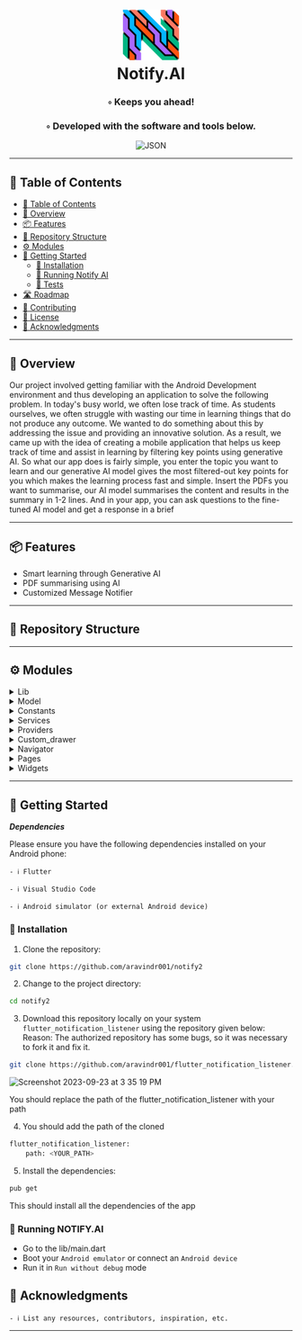 <div align="center">
<h1 align="center">
<img src="assets/images/logo.png" width="100" />
<br>Notify.AI
</h1>
<h3>◦ Keeps you ahead!</h3>
<h3>◦ Developed with the software and tools below.</h3>

<p align="center">

<img src="https://img.shields.io/badge/FLUTTER-000000.svg?style&logo=FLUTTER" alt="JSON" />
</p>

</div>


---

## 📖 Table of Contents
- [📖 Table of Contents](#-table-of-contents)
- [📍 Overview](#-overview)
- [📦 Features](#-features)
- [📂 Repository Structure](#-repository-structure)
- [⚙️ Modules](#-modules)
- [🚀 Getting Started](#-getting-started)
    - [🔧 Installation](#-installation)
    - [🤖 Running Notify AI](#-running-notify-ai)
    - [🧪 Tests](#-tests)
- [🛣 Roadmap](#-roadmap)
- [🤝 Contributing](#-contributing)
- [📄 License](#-license)
- [👏 Acknowledgments](#-acknowledgments)

---


## 📍 Overview


Our project involved getting familiar with the Android Development environment and thus developing an application to solve the following problem.
In today's busy world, we often lose track of time. As students ourselves, we often struggle with wasting our time in learning things that do not produce any outcome. We wanted to do something about this by addressing the issue and providing an innovative solution. As a result, we came up with the idea of creating a mobile application that helps us keep track of time and assist in learning by filtering key points using generative AI.
So what our app does is fairly simple, you enter the topic you want to learn and our generative AI model gives the most filtered-out key points for you which makes the learning process fast and simple. Insert the PDFs you want to summarise, our AI model summarises the content and results in the summary in 1-2 lines. And in your app, you can ask questions to the fine-tuned AI model and get a response in a brief

---

## 📦 Features

- Smart learning through Generative AI
- PDF summarising using AI
- Customized Message Notifier


---


## 📂 Repository Structure



---

## ⚙️ Modules

<details closed><summary>Lib</summary>

| File                                                                                  | Summary                                                                                                                                                                                                                                                                                                                          |
| ---                                                                                   | ---                                                                                                                                                                                                                                                                                                                              |
| [boxes.dart](https://github.com/aravindr001/notify2/blob/main/lib/boxes.dart)         | This code imports and initializes Hive, a lightweight and efficient local database solution. It defines two Box instances-"keywords" and "notifications"-to manage data storage, retrieval, and manipulation.                                                                                                                    |
| [main.dart](https://github.com/aravindr001/notify2/blob/main/lib/main.dart)           | This code sets up and initializes the required dependencies for a notification app. It handles requesting notifications permissions, initializes the Hive database, registers an adapter for NotificationDataModel, opens Hive boxes for keywords and notifications, and sets up the app UI with a material theme and splash screen.    |
| [app_theme.dart](https://github.com/aravindr001/notify2/blob/main/lib/app_theme.dart) | This code defines a customizable app theme for a Flutter application, including colours and text styles. It also provides a TextTheme object, which maps different text styles to specific typography elements like headings and captions. The code aims to provide a unified and consistent visual design for the app interface. |

</details>

<details closed><summary>Model</summary>

| File                                                                                                  | Summary                                                                                                                                                                                                                                                                                                                                                                 |
| ---                                                                                                   | ---                                                                                                                                                                                                                                                                                                                                                                     |
| [homelist.dart](https://github.com/aravindr001/notify2/blob/main/lib/model/homelist.dart)             | The code defines a class called HomeList that represents a list of home screen options in a Flutter application. Each option has an image path, a name, and a navigateScreen property, which determines the widget to be displayed when the option is selected. This code provides functionality for navigating to a chatbot screen, a PDF screen, and a chats screen. |
| [models_model.dart](https://github.com/aravindr001/notify2/blob/main/lib/model/models_model.dart)     | The code defines a ModelsModel class with properties like id, created, and root. It includes a constructor to initialize the model, a factory method to parse JSON and create model instances, and a static method to convert a model snapshot into a list of ModelsModel objects.                                                                                      |
| [chat_model.dart](https://github.com/aravindr001/notify2/blob/main/lib/model/chat_model.dart)         | The ChatModel class is a data model that represents a chat message. It has two properties: "msg" for the message content, and "chatIndex" for the index of the chat. With a constructor and a factory method, it can easily convert JSON data into an instance of the ChatModel class.                                                                                  |
| [notification.dart](https://github.com/aravindr001/notify2/blob/main/lib/model/notification.dart)     | This code defines a data model class for storing notification data. It uses the Hive library for serialization and deserialization. The class has fields for title, text, package name, and creation timestamp.                                                                                                                                                             |
| [notification.g.dart](https://github.com/aravindr001/notify2/blob/main/lib/model/notification.g.dart) | This code is a generated TypeAdapter for the NotificationDataModel class. It provides methods to read and write instances of this class in a binary format. It specifies how the object fields should be serialized and deserialized.                                                                                                                                   |

</details>

<details closed><summary>Constants</summary>

| File                                                                                              | Summary                                                                                                                                                                                            |
| ---                                                                                               | ---                                                                                                                                                                                                |
| [api_consts.dart](https://github.com/aravindr001/notify2/blob/main/lib/constants/api_consts.dart) | This code sets the base URL and the API key for connecting to the OpenAI API. It provides the essential information required to initialize and authenticate API calls in subsequent code segments. |

</details>

<details closed><summary>Services</summary>

| File                                                                                                             | Summary                                                                                                                                                                                                                                                                                                                                                                                            |
| ---                                                                                                              | ---                                                                                                                                                                                                                                                                                                                                                                                                |
| [assets_manager.dart](https://github.com/aravindr001/notify2/blob/main/lib/services/assets_manager.dart)         | The code defines an AssetsManager class with static variables that store paths to various image files and an animation file used for loading.                                                                                                                                                                                                                                                      |
| [local_notification.dart](https://github.com/aravindr001/notify2/blob/main/lib/services/local_notification.dart) | This code snippet defines a class called "LocalNotification" that provides functions to initialize and show local notifications using the Flutter Local Notifications plugin. The "initialize" function sets up the necessary settings for notifications on both Android and iOS platforms, while the "showBigTextNotification" function displays a notification with a given title and body text. |
| [api_service.dart](https://github.com/aravindr001/notify2/blob/main/lib/services/api_service.dart)               | The code provides functionality for making API requests to fetch models, sending messages using ChatGPT API, and sending generic messages. It also handles error cases and parses the response data into appropriate models.                                                                                                                                                                       |

</details>

<details closed><summary>Providers</summary>

| File                                                                                                        | Summary                                                                                                                                                                                                                                                                                                                       |
| ---                                                                                                         | ---                                                                                                                                                                                                                                                                                                                           |
| [models_provider.dart](https://github.com/aravindr001/notify2/blob/main/lib/providers/models_provider.dart) | The ModelsProvider class is responsible for managing the current and available AI models. It provides a method to get all the available models from an API and another method to set the current model. These functionalities are important for the overall functioning of the application.                                   |
| [chats_provider.dart](https://github.com/aravindr001/notify2/blob/main/lib/providers/chats_provider.dart)   | This code defines a ChatProvider class that manages a list of chat messages. It provides methods to add user messages and send them to an API. The API service retrieves responses based on the message and chosen model id. The code also uses the ChangeNotifier class to notify listeners of any changes in the chat list. |

</details>

<details closed><summary>Custom_drawer</summary>

| File                                                                                                                          | Summary                                                                                                                                                                                                                                                                                                           |
| ---                                                                                                                           | ---                                                                                                                                                                                                                                                                                                               |
| [drawer_user_controller.dart](https://github.com/aravindr001/notify2/blob/main/lib/custom_drawer/drawer_user_controller.dart) | The code provides a customizable drawer controller widget for Flutter apps. It supports animation, scrolling, and user interaction to open and close the drawer. It also allows users to define their own menu view and uses a side panel for navigation. The code ensures a seamless and smooth user experience. |
| [home_drawer.dart](https://github.com/aravindr001/notify2/blob/main/lib/custom_drawer/home_drawer.dart)                       | This code implements a responsive home drawer menu with multiple options. It uses Flutter's Material Design elements and allows for navigation between different screens. It also includes animations and styling for a visually appealing user interface.                                                        |

</details>

<details closed><summary>Navigator</summary>

| File                                                                                  | Summary                                                                                                                                                                                                                                                                     |
| ---                                                                                   | ---                                                                                                                                                                                                                                                                         |
| [chat.dart](https://github.com/aravindr001/notify2/blob/main/lib/navigator/chat.dart) | The code initializes a Flutter ChatBot application by providing chat functionalities. It uses providers to manage the state of chat models and chat data and implements a multi-provider setup. The code also sets up the main UI elements and themes for the application. |

</details>

<details closed><summary>Pages</summary>

| File                                                                                                                  | Summary                                                                                                                                                                                                                                                                                                                                                                                                                                                                        |
| ---                                                                                                                   | ---                                                                                                                                                                                                                                                                                                                                                                                                                                                                            |
| [chat_noti.dart](https://github.com/aravindr001/notify2/blob/main/lib/pages/chat_noti.dart)                           | The code represents a chat screen in a messaging app. It includes functionalities such as displaying chat messages, sending messages, and showing typing indicators. It utilizes various Flutter widgets, providers, controllers, and focus nodes to manage message input and display.                                                                                                                                                                                         |
| [message_screen.dart](https://github.com/aravindr001/notify2/blob/main/lib/pages/message_screen.dart)                 | This code defines a message screen in a Flutter app. It utilizes Hive to store and retrieve notifications. The screen displays a list of notifications in a ListView, with each item showing the notification title, text, package name, and creation time. The notifications are displayed in reverse order with a divider between them.                                                                                                                                      |
| [pdf_screen.dart](https://github.com/aravindr001/notify2/blob/main/lib/pages/pdf_screen.dart)                         | This code is a Flutter application that allows users to select and summarize PDF files using an AI model. It uses the File Picker package to select the PDF file, the SfPdfViewer package to display the file, and the ReadPdfText package to extract the text from the PDF. It also uses an API to send the extracted text to an AI model for summarization. The summarized text is then displayed to the user.                                                               |
| [navigation_home_screen.dart](https://github.com/aravindr001/notify2/blob/main/lib/pages/navigation_home_screen.dart) | The code is a Flutter app that serves as a navigation home screen. It includes a custom drawer and different screens that can be accessed through the drawer. The screens include a home screen, a keyword screen, and an about screen. The app allows users to switch between these screens based on the selected option in the drawer. The code also includes some commented-out sections that are not currently in use.                                                     |
| [about_screen.dart](https://github.com/aravindr001/notify2/blob/main/lib/pages/about_screen.dart)                     | The code defines a screen in a Flutter app called AboutScreen. It constructs a blank screen using the Placeholder widget.                                                                                                                                                                                                                                                                                                                                                      |
| [keyword_screen.dart](https://github.com/aravindr001/notify2/blob/main/lib/pages/keyword_screen.dart)                 | This code is a Flutter application that allows users to add and view a list of keywords. The app uses Hive as the database for storing the keywords. The KeyScreen widget displays the keywords in a ListView, allowing users to delete individual keywords. It also provides a FloatingActionButton for adding new keywords using a dialogue box.                                                                                                                               |
| [home_screen.dart](https://github.com/aravindr001/notify2/blob/main/lib/pages/home_screen.dart)                       | This code is for a Flutter app that listens to phone notifications and displays them in a grid view. It uses the flutter_notification_listener plugin to handle notifications and the flutter_local_notifications plugin to show local notifications. The code also includes functionalities for starting and stopping the notification listener service and handling different types of notifications. It has a responsive design and uses animations for smooth transitions. |
| [chat_screen.dart](https://github.com/aravindr001/notify2/blob/main/lib/pages/chat_screen.dart)                       | This code is a Flutter application that listens for notifications from messaging apps and displays them in a chat-like interface. It utilizes the Flutter Local Notifications plugin to show local notifications when certain keywords are mentioned in the messages. The code also includes functionality to start and stop the notification listening service. There is also a pop-up menu with options for managing synonyms, settings, and logout.                         |
| [splash_screen.dart](https://github.com/aravindr001/notify2/blob/main/lib/pages/splash_screen.dart)                   | The code defines a SplashScreen that uses the animated_splash_screen package to display a fading transition splash screen with an image. Once the splash screen finishes, it navigates to the NavigationHomeScreen using a left-to-right page transition. The splash image size is set to 200.                                                                                                                                                                                 |
| [home_drawer.dart](https://github.com/aravindr001/notify2/blob/main/lib/pages/home_drawer.dart)                       | The code is for a Flutter widget called HomeDrawer, which is a custom drawer widget for a mobile app. It provides navigation options with icons and labels, as well as a sign-out option. The drawer uses animations for visual enhancements. It allows the user to switch between different screens within the app by selecting the desired option in the drawer.                                                                                                             |

</details>

<details closed><summary>Widgets</summary>

| File                                                                                              | Summary                                                                                                                                                                                                                                                                                                                                                        |
| ---                                                                                               | ---                                                                                                                                                                                                                                                                                                                                                            |
| [text_widget.dart](https://github.com/aravindr001/notify2/blob/main/lib/widgets/text_widget.dart) | The code defines a reusable TextWidget class in Flutter that creates a text element. It allows customization of labels, font size, colour, and font-weight. It defaults to a black colour and medium font weight.                                                                                                                                                 |
| [chat_widget.dart](https://github.com/aravindr001/notify2/blob/main/lib/widgets/chat_widget.dart) | The `ChatWidget` class is a Flutter widget that displays a chat message. It can either show the message as plain text or animate it using the `AnimatedTextKit` widget. The appearance of the widget depends on the `chatIndex` and `shouldAnimate` properties. The widget also includes an image and can display icons for liking or disliking the message. |
| [backwidget.dart](https://github.com/aravindr001/notify2/blob/main/lib/widgets/backwidget.dart)   | The code defines a "Back" widget that is a button with an arrow icon. When pressed, it navigates the user back to the "NavigationHomeScreen" using Flutter's navigation functionality. The button is styled with a black colour. This widget can be used to provide a back button functionality in a Flutter application.                                       |

</details>



---

## 🚀 Getting Started

***Dependencies***

Please ensure you have the following dependencies installed on your Android phone:

`- ℹ️ Flutter`

`- ℹ️ Visual Studio Code`

`- ℹ️ Android simulator (or external Android device)`


### 🔧 Installation

1. Clone the repository:
```sh
git clone https://github.com/aravindr001/notify2
```

2. Change to the project directory:
```sh
cd notify2
```

3. Download this repository locally on your system `flutter_notification_listener` using the repository given below:<br>
   Reason: The authorized repository has some bugs, so it was necessary to fork it and fix it.
```sh
git clone https://github.com/aravindr001/flutter_notification_listener.git
```
<img width="1280" alt="Screenshot 2023-09-23 at 3 35 19 PM" src="https://github.com/aravindr001/notify2/assets/120251962/5edd3510-9b00-470d-8937-f28735b46599">

You should replace the path of the flutter_notification_listener with your path


4. You should add the path of the cloned
```sh
flutter_notification_listener:
    path: <YOUR_PATH>
```

5. Install the dependencies:
```sh
pub get
```
This should install all the dependencies of the app

### 🤖 Running NOTIFY.AI

<a name="-running-notify-ai"></a>

- Go to the lib/main.dart
- Boot your `Android emulator` or connect an `Android device`
- Run it in `Run without debug` mode








## 👏 Acknowledgments

`- ℹ️ List any resources, contributors, inspiration, etc.`

---
